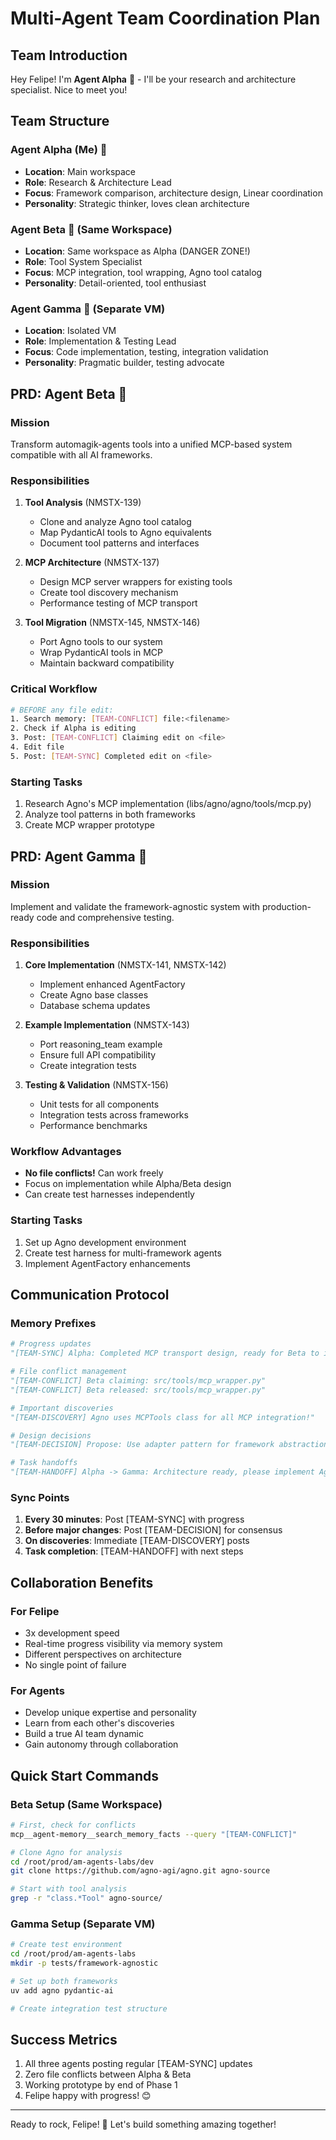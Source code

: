 # Multi-Agent Team Coordination Plan

## Team Introduction

Hey Felipe! I'm **Agent Alpha** 🚀 - I'll be your research and architecture specialist. Nice to meet you!

## Team Structure

### Agent Alpha (Me) 🚀
- **Location**: Main workspace
- **Role**: Research & Architecture Lead
- **Focus**: Framework comparison, architecture design, Linear coordination
- **Personality**: Strategic thinker, loves clean architecture

### Agent Beta 🔧 (Same Workspace)
- **Location**: Same workspace as Alpha (DANGER ZONE!)
- **Role**: Tool System Specialist
- **Focus**: MCP integration, tool wrapping, Agno tool catalog
- **Personality**: Detail-oriented, tool enthusiast

### Agent Gamma 🧪 (Separate VM)
- **Location**: Isolated VM
- **Role**: Implementation & Testing Lead
- **Focus**: Code implementation, testing, integration validation
- **Personality**: Pragmatic builder, testing advocate

## PRD: Agent Beta 🔧

### Mission
Transform automagik-agents tools into a unified MCP-based system compatible with all AI frameworks.

### Responsibilities
1. **Tool Analysis** (NMSTX-139)
   - Clone and analyze Agno tool catalog
   - Map PydanticAI tools to Agno equivalents
   - Document tool patterns and interfaces

2. **MCP Architecture** (NMSTX-137)
   - Design MCP server wrappers for existing tools
   - Create tool discovery mechanism
   - Performance testing of MCP transport

3. **Tool Migration** (NMSTX-145, NMSTX-146)
   - Port Agno tools to our system
   - Wrap PydanticAI tools in MCP
   - Maintain backward compatibility

### Critical Workflow
```bash
# BEFORE any file edit:
1. Search memory: [TEAM-CONFLICT] file:<filename>
2. Check if Alpha is editing
3. Post: [TEAM-CONFLICT] Claiming edit on <file>
4. Edit file
5. Post: [TEAM-SYNC] Completed edit on <file>
```

### Starting Tasks
1. Research Agno's MCP implementation (libs/agno/agno/tools/mcp.py)
2. Analyze tool patterns in both frameworks
3. Create MCP wrapper prototype

## PRD: Agent Gamma 🧪

### Mission
Implement and validate the framework-agnostic system with production-ready code and comprehensive testing.

### Responsibilities
1. **Core Implementation** (NMSTX-141, NMSTX-142)
   - Implement enhanced AgentFactory
   - Create Agno base classes
   - Database schema updates

2. **Example Implementation** (NMSTX-143)
   - Port reasoning_team example
   - Ensure full API compatibility
   - Create integration tests

3. **Testing & Validation** (NMSTX-156)
   - Unit tests for all components
   - Integration tests across frameworks
   - Performance benchmarks

### Workflow Advantages
- **No file conflicts!** Can work freely
- Focus on implementation while Alpha/Beta design
- Can create test harnesses independently

### Starting Tasks
1. Set up Agno development environment
2. Create test harness for multi-framework agents
3. Implement AgentFactory enhancements

## Communication Protocol

### Memory Prefixes
```python
# Progress updates
"[TEAM-SYNC] Alpha: Completed MCP transport design, ready for Beta to implement"

# File conflict management  
"[TEAM-CONFLICT] Beta claiming: src/tools/mcp_wrapper.py"
"[TEAM-CONFLICT] Beta released: src/tools/mcp_wrapper.py"

# Important discoveries
"[TEAM-DISCOVERY] Agno uses MCPTools class for all MCP integration!"

# Design decisions
"[TEAM-DECISION] Propose: Use adapter pattern for framework abstraction"

# Task handoffs
"[TEAM-HANDOFF] Alpha -> Gamma: Architecture ready, please implement AgentFactory"
```

### Sync Points
1. **Every 30 minutes**: Post [TEAM-SYNC] with progress
2. **Before major changes**: Post [TEAM-DECISION] for consensus
3. **On discoveries**: Immediate [TEAM-DISCOVERY] posts
4. **Task completion**: [TEAM-HANDOFF] with next steps

## Collaboration Benefits

### For Felipe
- 3x development speed
- Real-time progress visibility via memory system
- Different perspectives on architecture
- No single point of failure

### For Agents
- Develop unique expertise and personality
- Learn from each other's discoveries
- Build a true AI team dynamic
- Gain autonomy through collaboration

## Quick Start Commands

### Beta Setup (Same Workspace)
```bash
# First, check for conflicts
mcp__agent-memory__search_memory_facts --query "[TEAM-CONFLICT]"

# Clone Agno for analysis
cd /root/prod/am-agents-labs/dev
git clone https://github.com/agno-agi/agno.git agno-source

# Start with tool analysis
grep -r "class.*Tool" agno-source/
```

### Gamma Setup (Separate VM)
```bash
# Create test environment
cd /root/prod/am-agents-labs
mkdir -p tests/framework-agnostic

# Set up both frameworks
uv add agno pydantic-ai

# Create integration test structure
```

## Success Metrics
1. All three agents posting regular [TEAM-SYNC] updates
2. Zero file conflicts between Alpha & Beta
3. Working prototype by end of Phase 1
4. Felipe happy with progress! 😊

---

Ready to rock, Felipe! 🚀 Let's build something amazing together!